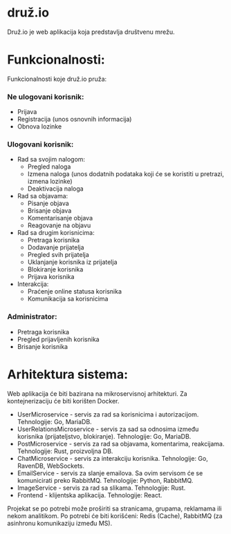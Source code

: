 # druž.io
Druž.io je web aplikacija koja predstavlja društvenu mrežu.

# Funkcionalnosti:
Funkcionalnosti koje druž.io pruža:

### Ne ulogovani korisnik:
* Prijava
* Registracija (unos osnovnih informacija)
* Obnova lozinke

### Ulogovani korisnik:
* Rad sa svojim nalogom:
  * Pregled naloga
  * Izmena naloga (unos dodatnih podataka koji će se koristiti u pretrazi, izmena lozinke)
  * Deaktivacija naloga
* Rad sa objavama:
  * Pisanje objava
  * Brisanje objava
  * Komentarisanje objava
  * Reagovanje na objavu
* Rad sa drugim korisnicima:
  * Pretraga korisnika
  * Dodavanje prijatelja
  * Pregled svih prijatelja
  * Uklanjanje korisnika iz prijatelja
  * Blokiranje korisnika
  * Prijava korisnika
* Interakcija:
  * Praćenje online statusa korisnika
  * Komunikacija sa korisnicima  

### Administrator:
  * Pretraga korisnika
  * Pregled prijavljenih korisnika
  * Brisanje korisnika
  
# Arhitektura sistema:

Web aplikacija će biti bazirana na mikroservisnoj arhitekturi. Za kontejnerizaciju će biti korišten Docker.

- UserMicroservice - servis za rad sa korisnicima i autorizacijom. Tehnologije: Go, MariaDB.
- UserRelationsMicroservice - servis za sad sa odnosima između korisnika (prijateljstvo, blokiranje). Tehnologije: Go, MariaDB.
- PostMicroservice - servis za rad sa objavama, komentarima, reakcijama. Tehnologije: Rust, proizvoljna DB.
- ChatMicroservice - servis za interakciju korisnika. Tehnologije: Go, RavenDB, WebSockets.
- EmailService - servis za slanje emailova. Sa ovim servisom će se komunicirati preko RabbitMQ. Tehnologije: Python, RabbitMQ.
- ImageService - servis za rad sa slikama. Tehnologije: Rust.
- Frontend - klijentska aplikacija. Tehnologije: React.

Projekat se po potrebi može proširiti sa stranicama, grupama, reklamama ili nekom analitikom.
Po potrebi će biti korišćeni: Redis (Cache), RabbitMQ (za asinhronu komunikaziju između MS).
